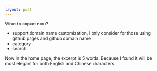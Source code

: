 ```yaml
---
layout: post
---
```


What to expect next?


- support domain name customization, I only consider for those using github pages and github domain name
- category 
- search


Now in the home page, the excerpt is 5 words. Because I found it will be most elegant for both English and Chinese characters.

